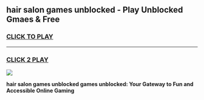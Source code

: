 
## hair salon games unblocked - Play Unblocked Gmaes & Free
<h3>
<a href="https://premium.freeplayer.one?title=hair_salon_games_unblocked&ref=20F">CLICK TO PLAY</a></h3>
<hr>

<h3>
<a href="https://premium.freeplayer.one?title=hair_salon_games_unblocked&ref=20F">CLICK 2 PLAY</a>
  
</h3>

<a href="https://premium.freeplayer.one?title=hair_salon_games_unblocked&ref=20F/"><img src="https://clearcache.store/games.png"></a>


**hair salon games unblocked games unblocked: Your Gateway to Fun and Accessible Online Gaming**
